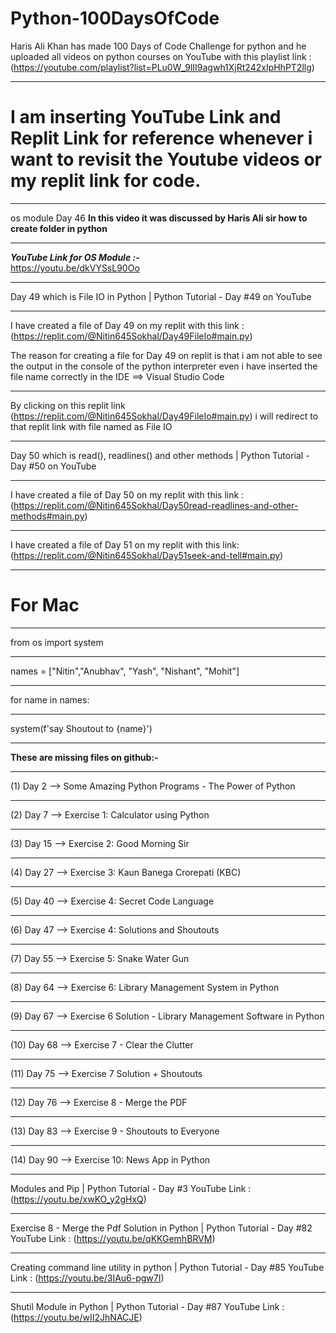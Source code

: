 # Python-100DaysOfCode       
 Haris Ali Khan has made 100 Days of Code Challenge for python and he uploaded all videos on python courses on YouTube with this playlist link : (https://youtube.com/playlist?list=PLu0W_9lII9agwh1XjRt242xIpHhPT2llg) 
_______________________________________________________________________________________________________________________________________
# I am inserting YouTube Link and Replit Link for reference whenever i want  to revisit the Youtube videos or my replit link for code.
_______________________________________________________________________________________________________________________________________
os module Day 46
**In this video it was discussed by Haris Ali sir how to create folder in python**
____________________________________
***YouTube Link for OS Module :-***    
https://youtu.be/dkVYSsL90Oo
___________________________________________________________________________
Day 49 which is File IO in Python | Python Tutorial - Day #49 on YouTube 
___________________________________________________________________________
I have created a file of Day 49 on my replit with this link : (https://replit.com/@Nitin645Sokhal/Day49FileIo#main.py)

The reason for creating a file for Day 49 on replit is that i am not able to see the output in the console of the python interpreter
even i have inserted the file name correctly in the IDE ==> Visual Studio Code 
___________________________________________________________________________
By clicking on this replit link (https://replit.com/@Nitin645Sokhal/Day49FileIo#main.py) i will redirect to that replit link with file named as File IO
___________________________________________________________________________
Day 50 which is read(), readlines() and other methods | Python Tutorial - Day #50 on YouTube 
___________________________________________________________________________
I have created a file of Day 50 on my replit with this link : (https://replit.com/@Nitin645Sokhal/Day50read-readlines-and-other-methods#main.py)
___________________________________________________________________________
I have created a file of Day 51 on my replit with this link: (https://replit.com/@Nitin645Sokhal/Day51seek-and-tell#main.py)
_______________________________________________________________________________________________________________________________________
# For Mac
___________________________________________________________________________
from os import system
___________________________________________________________________________
names = ["Nitin","Anubhav", "Yash", "Nishant", "Mohit"]
___________________________________________________________________________
for name in names:
___________________________________________________________________________
  system(f'say Shoutout to {name}')
_______________________________________________________________________________________________________________________________________
**These are missing files on github:-**
___________________________________________________________________________
(1) Day 2 --> Some Amazing Python Programs - The Power of Python
___________________________________________________________________________
(2) Day 7 --> Exercise 1: Calculator using Python
___________________________________________________________________________
(3) Day 15 --> Exercise 2: Good Morning Sir 
___________________________________________________________________________
(4) Day 27 --> Exercise 3: Kaun Banega Crorepati (KBC)
___________________________________________________________________________
(5) Day 40 --> Exercise 4: Secret Code Language 
___________________________________________________________________________
(6) Day 47 --> Exercise 4: Solutions and Shoutouts 
___________________________________________________________________________
(7) Day 55 --> Exercise 5: Snake Water Gun 
___________________________________________________________________________
(8) Day 64 --> Exercise 6: Library Management System in Python
___________________________________________________________________________
(9) Day 67 --> Exercise 6 Solution - Library Management Software in Python
___________________________________________________________________________
(10) Day 68 --> Exercise 7 - Clear the Clutter
___________________________________________________________________________
(11) Day 75 --> Exercise 7 Solution + Shoutouts
___________________________________________________________________________
(12) Day 76 --> Exercise 8 - Merge the PDF
___________________________________________________________________________
(13) Day 83 --> Exercise 9 - Shoutouts to Everyone
___________________________________________________________________________
(14) Day 90 --> Exercise 10: News App in Python 
___________________________________________________________________________
Modules and Pip | Python Tutorial - Day #3
YouTube Link : (https://youtu.be/xwKO_y2gHxQ)
___________________________________________________________________________
Exercise 8 - Merge the Pdf Solution in Python | Python Tutorial - Day #82
YouTube Link : (https://youtu.be/qKKGemhBRVM)
___________________________________________________________________________
Creating command line utility in python | Python Tutorial - Day #85
YouTube Link : (https://youtu.be/3IAu6-pgw7I)
___________________________________________________________________________
Shutil Module in Python | Python Tutorial - Day #87
YouTube Link : (https://youtu.be/wII2JhNACJE)


